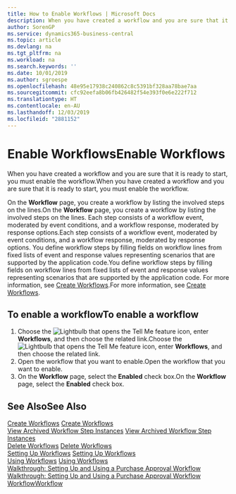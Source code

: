```yaml
---
title: How to Enable Workflows | Microsoft Docs
description: When you have created a workflow and you are sure that it is ready to start, you must enable the workflow.
author: SorenGP
ms.service: dynamics365-business-central
ms.topic: article
ms.devlang: na
ms.tgt_pltfrm: na
ms.workload: na
ms.search.keywords: ''
ms.date: 10/01/2019
ms.author: sgroespe
ms.openlocfilehash: 48e95e17938c240862c8c5391bf328aa78bae7aa
ms.sourcegitcommit: cfc92eefa8b06fb426482f54e393f0e6e222f712
ms.translationtype: HT
ms.contentlocale: en-AU
ms.lasthandoff: 12/03/2019
ms.locfileid: "2881152"
---
```

# <a name="enable-workflows"></a><span data-ttu-id="28dee-103">Enable Workflows</span><span class="sxs-lookup"><span data-stu-id="28dee-103">Enable Workflows</span></span>
<span data-ttu-id="28dee-104">When you have created a workflow and you are sure that it is ready to start, you must enable the workflow.</span><span class="sxs-lookup"><span data-stu-id="28dee-104">When you have created a workflow and you are sure that it is ready to start, you must enable the workflow.</span></span>  

 <span data-ttu-id="28dee-105">On the **Workflow** page, you create a workflow by listing the involved steps on the lines.</span><span class="sxs-lookup"><span data-stu-id="28dee-105">On the **Workflow** page, you create a workflow by listing the involved steps on the lines.</span></span> <span data-ttu-id="28dee-106">Each step consists of a workflow event, moderated by event conditions, and a workflow response, moderated by response options.</span><span class="sxs-lookup"><span data-stu-id="28dee-106">Each step consists of a workflow event, moderated by event conditions, and a workflow response, moderated by response options.</span></span> <span data-ttu-id="28dee-107">You define workflow steps by filling fields on workflow lines from fixed lists of event and response values representing scenarios that are supported by the application code.</span><span class="sxs-lookup"><span data-stu-id="28dee-107">You define workflow steps by filling fields on workflow lines from fixed lists of event and response values representing scenarios that are supported by the application code.</span></span> <span data-ttu-id="28dee-108">For more information, see [Create Workflows](across-how-to-create-workflows.md).</span><span class="sxs-lookup"><span data-stu-id="28dee-108">For more information, see [Create Workflows](across-how-to-create-workflows.md).</span></span>  

## <a name="to-enable-a-workflow"></a><span data-ttu-id="28dee-109">To enable a workflow</span><span class="sxs-lookup"><span data-stu-id="28dee-109">To enable a workflow</span></span>  
1.  <span data-ttu-id="28dee-110">Choose the ![Lightbulb that opens the Tell Me feature](media/ui-search/search_small.png "Tell me what you want to do") icon, enter **Workflows**, and then choose the related link.</span><span class="sxs-lookup"><span data-stu-id="28dee-110">Choose the ![Lightbulb that opens the Tell Me feature](media/ui-search/search_small.png "Tell me what you want to do") icon, enter **Workflows**, and then choose the related link.</span></span>  
2.  <span data-ttu-id="28dee-111">Open the workflow that you want to enable.</span><span class="sxs-lookup"><span data-stu-id="28dee-111">Open the workflow that you want to enable.</span></span>  
3.  <span data-ttu-id="28dee-112">On the **Workflow** page, select the **Enabled** check box.</span><span class="sxs-lookup"><span data-stu-id="28dee-112">On the **Workflow** page, select the **Enabled** check box.</span></span>  

## <a name="see-also"></a><span data-ttu-id="28dee-113">See Also</span><span class="sxs-lookup"><span data-stu-id="28dee-113">See Also</span></span>  
 <span data-ttu-id="28dee-114">[Create Workflows](across-how-to-create-workflows.md) </span><span class="sxs-lookup"><span data-stu-id="28dee-114">[Create Workflows](across-how-to-create-workflows.md) </span></span>  
 <span data-ttu-id="28dee-115">[View Archived Workflow Step Instances](across-how-to-view-archived-workflow-step-instances.md) </span><span class="sxs-lookup"><span data-stu-id="28dee-115">[View Archived Workflow Step Instances](across-how-to-view-archived-workflow-step-instances.md) </span></span>  
 <span data-ttu-id="28dee-116">[Delete Workflows](across-how-to-delete-workflows.md) </span><span class="sxs-lookup"><span data-stu-id="28dee-116">[Delete Workflows](across-how-to-delete-workflows.md) </span></span>  
 <span data-ttu-id="28dee-117">[Setting Up Workflows](across-set-up-workflows.md) </span><span class="sxs-lookup"><span data-stu-id="28dee-117">[Setting Up Workflows](across-set-up-workflows.md) </span></span>  
 <span data-ttu-id="28dee-118">[Using Workflows](across-use-workflows.md) </span><span class="sxs-lookup"><span data-stu-id="28dee-118">[Using Workflows](across-use-workflows.md) </span></span>  
 <span data-ttu-id="28dee-119">[Walkthrough: Setting Up and Using a Purchase Approval Workflow](walkthrough-setting-up-and-using-a-purchase-approval-workflow.md) </span><span class="sxs-lookup"><span data-stu-id="28dee-119">[Walkthrough: Setting Up and Using a Purchase Approval Workflow](walkthrough-setting-up-and-using-a-purchase-approval-workflow.md) </span></span>  
 [<span data-ttu-id="28dee-120">Workflow</span><span class="sxs-lookup"><span data-stu-id="28dee-120">Workflow</span></span>](across-workflow.md)   
